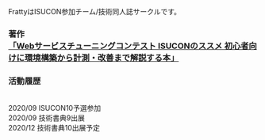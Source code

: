 FrattyはISUCON参加チーム/技術同人誌サークルです。

<h3>
著作
<br>
  
<a href="https://techbookfest.org/product/4915388672376832">
  「Webサービスチューニングコンテスト ISUCONのススメ 初心者向けに環境構築から計測・改善まで解説する本」
</a>
</h3>

<h3>
活動履歴
  </h3>
<br>
2020/09 ISUCON10予選参加<br>
2020/09 技術書典9出展<br>
2020/12 技術書典10出展予定<br>
</h3>
